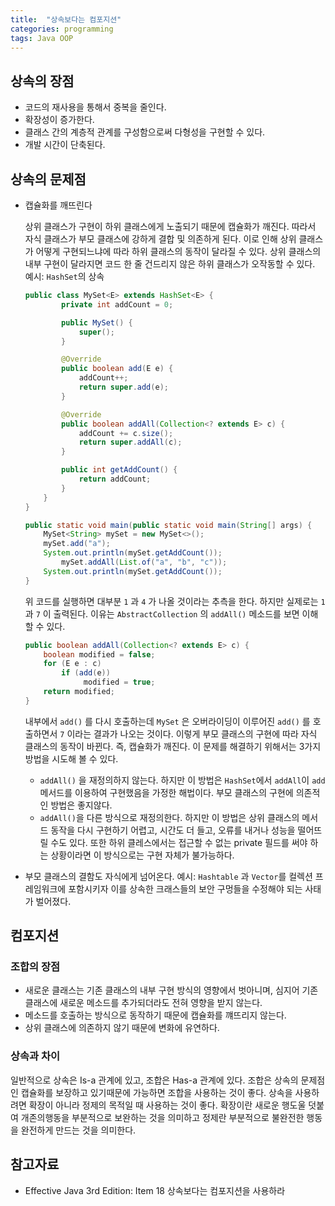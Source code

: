 ```yaml
---
title:  "상속보다는 컴포지션"
categories: programming
tags: Java OOP
---
```


## 상속의 장점

- 코드의 재사용을 통해서 중복을 줄인다.
- 확장성이 증가한다.
- 클래스 간의 계층적 관계를 구성함으로써 다형성을 구현할 수 있다.
- 개발 시간이 단축된다.

## 상속의 문제점

- 캡슐화를 깨뜨린다

    상위 클래스가 구현이 하위 클래스에게 노출되기 때문에 캡슐화가 깨진다. 따라서 자식 클래스가 부모 클래스에 강하게 결합 및 의존하게 된다. 이로 인해 상위 클래스가 어떻게 구현되느냐에 따라 하위 클래스의 동작이 달라질 수 있다. 상위 클래스의 내부 구현이 달라지면 코드 한 줄 건드리지 않은 하위 클래스가 오작동할 수 있다.
    예시: `HashSet`의 상속

    ```java
    public class MySet<E> extends HashSet<E> {
            private int addCount = 0;

            public MySet() {
                super();
            }

            @Override
            public boolean add(E e) {
                addCount++;
                return super.add(e);
            }

            @Override
            public boolean addAll(Collection<? extends E> c) {
                addCount += c.size();
                return super.addAll(c);
            }

            public int getAddCount() {
                return addCount;
            }
        }
    }

    public static void main(public static void main(String[] args) {
        MySet<String> mySet = new MySet<>();
        mySet.add("a");
        System.out.println(mySet.getAddCount());
    		mySet.addAll(List.of("a", "b", "c"));
        System.out.println(mySet.getAddCount());
    }
    ```

    위 코드를 실행하면 대부분 `1` 과 `4` 가 나올 것이라는 추측을 한다. 하지만 실제로는 `1` 과 `7` 이 출력된다. 이유는 `AbstractCollection` 의 `addAll()` 메소드를 보면 이해할 수 있다.

    ```java
    public boolean addAll(Collection<? extends E> c) {
        boolean modified = false;
        for (E e : c)
            if (add(e))
                 modified = true;
        return modified;
    }
    ```

    내부에서 `add()` 를 다시 호출하는데 `MySet` 은 오버라이딩이 이루어진 `add()` 를 호출하면서 `7` 이라는 결과가 나오는 것이다. 이렇게 부모 클래스의 구현에 따라 자식 클래스의 동작이 바뀐다. 즉, 캡슐화가 깨진다. 이 문제를 해결하기 위해서는 3가지 방법을 시도해 볼 수 있다.

    - `addAll()` 을 재정의하지 않는다.
    하지만 이 방법은 `HashSet`에서 `addAll`이 `add` 메서드를 이용하여 구현했음을 가정한 해법이다. 부모 클래스의 구현에 의존적인 방법은 좋지않다.
    - `addAll()`을 다른 방식으로 재정의한다.
    하지만 이 방법은 상위 클래스의 메서드 동작을 다시 구현하기 어렵고, 시간도 더 들고, 오류를 내거나 성능을 떨어뜨릴 수도 있다. 또한 하위 클레스에서는 접근할 수 없는 private 필드를 써야 하는 상황이라면 이 방식으로는 구현 자체가 불가능하다.
- 부모 클래스의 결함도 자식에게 넘어온다.
예시: `Hashtable` 과 `Vector`를 컬렉션 프레임워크에 포함시키자 이를 상속한 크래스들의 보안 구멍들을 수정해야 되는 사태가 벌어졌다.

## 컴포지션

### 조합의 장점

- 새로운 클래스는 기존 클래스의 내부 구현 방식의 영향에서 벗아니며, 심지어 기존 클래스에 새로운 메소드를 추가되더라도 전혀 영향을 받지 않는다.
- 메소드를 호출하는 방식으로 동작하기 때문에 캡슐화를 꺠뜨리지 않는다.
- 상위 클래스에 의존하지 않기 때문에 변화에 유연하다.

### 상속과 차이

일반적으로 상속은 Is-a 관계에 있고, 조합은 Has-a 관계에 있다. 조합은 상속의 문제점인 캡슐화를 보장하고 있기때문에 가능하면 조합을 사용하는 것이 좋다. 상속을 사용하려면 확장이 아니라 정제의 목적일 때 사용하는 것이 좋다. 확장이란 새로운 행도울 덧붙여 개존의행동을 부분적으로 보완하는 것을 의미하고 정제란 부분적으로 불완전한 행동을 완전하게 만드는 것을 의미한다.

## 참고자료

- Effective Java 3rd Edition: Item 18 상속보다는 컴포지션을 사용하라